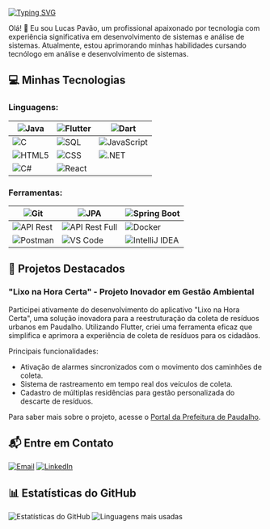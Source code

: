 [![Typing SVG](https://capsule-render.vercel.app/api?type=waving&height=300&color=gradient&text=Lucas%20Pavão&desc=FullStack%20Developer&descAlignY=65&section=header)](https://git.io/typing-svg)

Olá! 👋 Eu sou Lucas Pavão, um profissional apaixonado por tecnologia com experiência significativa em desenvolvimento de sistemas e análise de sistemas. Atualmente, estou aprimorando minhas habilidades cursando tecnólogo em análise e desenvolvimento de sistemas.

## 💻 Minhas Tecnologias



### Linguagens:

| ![Java](https://img.shields.io/badge/Java-0D1117?style=for-the-badge&logo=java&logoColor=white&labelColor=0D1117) | ![Flutter](https://img.shields.io/badge/Flutter-0D1117?style=for-the-badge&logo=flutter&logoColor=0175C2&labelColor=0D1117) | ![Dart](https://img.shields.io/badge/Dart-0D1117?style=for-the-badge&logo=dart&logoColor=0175C2&labelColor=0D1117) |
|------|------|------|
| ![C](https://img.shields.io/badge/C-0D1117?style=for-the-badge&logo=c&logoColor=A8B9CC&labelColor=0D1117) | ![SQL](https://img.shields.io/badge/SQL-0D1117?style=for-the-badge&logo=sql&logoColor=white&labelColor=0D1117) | ![JavaScript](https://img.shields.io/badge/JavaScript-0D1117?style=for-the-badge&logo=javascript&labelColor=0D1117) |
| ![HTML5](https://img.shields.io/badge/HTML5-0D1117?style=for-the-badge&logo=html5&logoColor=E34F26&labelColor=0D1117) | ![CSS](https://img.shields.io/badge/CSS-0D1117?style=for-the-badge&logo=css3&logoColor=1572B6&labelColor=0D1117) | ![.NET](https://img.shields.io/badge/.NET-0D1117?style=for-the-badge&logo=.net&logoColor=white&labelColor=0D1117) |
| ![C#](https://img.shields.io/badge/C%23-0D1117?style=for-the-badge&logo=c-sharp&logoColor=903ba7&labelColor=0D1117) | ![React](https://img.shields.io/badge/React-0D1117?style=for-the-badge&logo=react&labelColor=0D1117) |      |

### Ferramentas:
| ![Git](https://img.shields.io/badge/Git-0D1117?style=for-the-badge&logo=git&logoColor=F05032&labelColor=0D1117) | ![JPA](https://img.shields.io/badge/JPA-0D1117?style=for-the-badge&logo=jpa&logoColor=white&labelColor=0D1117) | ![Spring Boot](https://img.shields.io/badge/Spring_Boot-0D1117?style=for-the-badge&logo=spring-boot&logoColor=6DB33F&labelColor=0D1117) |
|------|------|------|
| ![API Rest](https://img.shields.io/badge/API_Rest-0D1117?style=for-the-badge&logo=rest&logoColor=white&labelColor=0D1117) | ![API Rest Full](https://img.shields.io/badge/API_Rest_Full-0D1117?style=for-the-badge&logo=rest&logoColor=white&labelColor=0D1117) | ![Docker](https://img.shields.io/badge/Docker-0D1117?style=for-the-badge&logo=docker&logoColor=2496ED&labelColor=0D1117) |
| ![Postman](https://img.shields.io/badge/Postman-0D1117?style=for-the-badge&logo=postman&logoColor=FF6C37&labelColor=0D1117) | ![VS Code](https://img.shields.io/badge/VS_Code-0D1117?style=for-the-badge&logo=visual-studio-code&logoColor=007ACC&labelColor=0D1117) | ![IntelliJ IDEA](https://img.shields.io/badge/IntelliJ_IDEA-0D1117?style=for-the-badge&logo=intellij-idea&logoColor=000000&labelColor=0D1117) |






## 🚀 Projetos Destacados

### "Lixo na Hora Certa" - Projeto Inovador em Gestão Ambiental

Participei ativamente do desenvolvimento do aplicativo "Lixo na Hora Certa", uma solução inovadora para a reestruturação da coleta de resíduos urbanos em Paudalho. Utilizando Flutter, criei uma ferramenta eficaz que simplifica e aprimora a experiência de coleta de resíduos para os cidadãos.

Principais funcionalidades:

- Ativação de alarmes sincronizados com o movimento dos caminhões de coleta.
- Sistema de rastreamento em tempo real dos veículos de coleta.
- Cadastro de múltiplas residências para gestão personalizada do descarte de resíduos.

Para saber mais sobre o projeto, acesse o [Portal da Prefeitura de Paudalho](https://www.paudalho.pe.gov.br/portal/aplicativo-lixo-na-hora-certa-e-lancado-para-androids-em-paudalho/).

## 📬 Entre em Contato

[![Email](https://img.shields.io/badge/Email-3D0D1117?style=for-the-badge&logo=gmail&labelColor=0D1117&color=02aeff&logoColor=white&style=for-the-badge&label=)](mailto:lucaspavao89@gmail.com)
[![LinkedIn](https://img.shields.io/badge/LinkedIn-3D0D1117?style=for-the-badge&logo=linkedin&labelColor=0D1117&color=02aeff&logoColor=white&style=for-the-badge&label=)](https://www.linkedin.com/in/lucas-pavão-531100204)

## 📊 Estatísticas do GitHub

![Estatísticas do GitHub](https://github-readme-stats.vercel.app/api?username=Lucas-Pavao&show_icons=true&theme=midnight-purple&include_all_commits=true&count_private=true)
![Linguagens mais usadas](https://github-readme-stats.vercel.app/api/top-langs/?username=Lucas-Pavao&layout=compact&langs_count=7&theme=midnight-purple)

